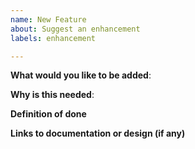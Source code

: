 ```yaml
---
name: New Feature
about: Suggest an enhancement
labels: enhancement

---
```

<!-- Please only use this template for submitting enhancement requests -->

**What would you like to be added**:

**Why is this needed**:

**Definition of done**

**Links to documentation or design (if any)**
